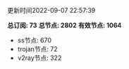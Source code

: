 更新时间2022-09-07 22:57:39

**总订阅: 73**
**总节点: 2802**
**有效节点: 1064**
- ss节点: 670
- trojan节点: 72
- v2ray节点: 322
